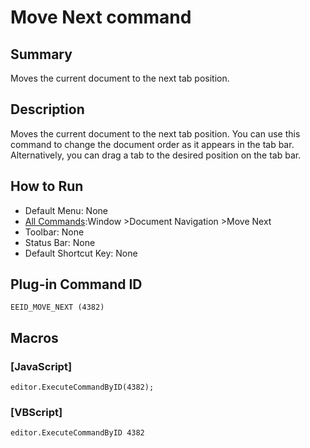 # Move Next command

## Summary

Moves the current document to the next tab position.

## Description

Moves the current document to the next tab position. You can use this command to change the document order as it appears in the tab bar. Alternatively, you can drag a tab to the desired
position on the tab bar.

## How to Run

- Default Menu: None
- [All Commands](../tools/all_commands):Window
\>Document Navigation \>Move Next
- Toolbar: None
- Status Bar: None
- Default Shortcut Key: None

## Plug-in Command ID

```
EEID_MOVE_NEXT (4382)```

## Macros

### \[JavaScript\]

```
editor.ExecuteCommandByID(4382);
```

### \[VBScript\]

```
editor.ExecuteCommandByID 4382
```

